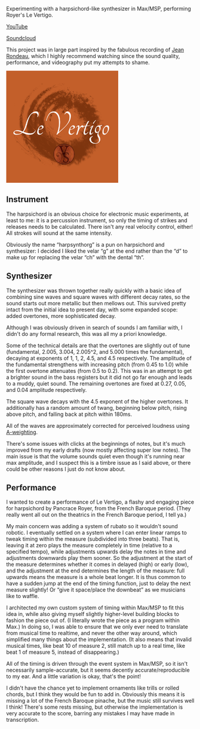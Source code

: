 Experimenting with a harpsichord-like synthesizer in Max/MSP, performing Royer's Le Vertigo.

[YouTube](https://youtu.be/05AL-Oq3e2Y)

[Soundcloud](https://soundcloud.com/violonscheelist/le-vertigo)

This project was in large part inspired by the fabulous recording of [Jean Rondeau](https://youtu.be/DzxlMfUzqIM), which I highly recommend watching since the sound quality, performance, and videography put my attempts to shame.

<img src="https://raw.githubusercontent.com/MonoidMusician/harpsynthorg/main/Le%20Vertigo.png" alt="Orange Le Vertigo logo with white text over a dark orange textured circle" width="300">

## Instrument

The harpsichord is an obvious choice for electronic music experiments, at least to me:
it is a percussion instrument, so only the timing of strikes and releases needs to be calculated.
There isn't any real velocity control, either! All strokes will sound at the same intensity.

Obviously the name “harpsynthorg” is a pun on harpsichord and synthesizer: I decided I liked the velar “g” at the end rather than the “d” to make up for replacing the velar “ch” with the dental “th”.

## Synthesizer

The synthesizer was thrown together really quickly with a basic idea of combining sine waves and square waves with different decay rates, so the sound starts out more metallic but then mellows out.
This survived pretty intact from the initial idea to present day, with some expanded scope: added overtones, more sophisticated decay.

Although I was obviously driven in search of sounds I am familiar with, I didn't do any formal research, this was all my a priori knowledge.

Some of the technical details are that the overtones are slightly out of tune (fundamental, 2.005, 3.004, 2.005^2, and 5.000 times the fundamental), decaying at exponents of 1, 1, 2, 4.5, and 4.5 respectively.
The amplitude of the fundamental strengthens with increasing pitch (from 0.45 to 1.0) while the first overtone attenuates (from 0.5 to 0.2).
This was in an attempt to get a brighter sound in the bass registers but it did not go far enough and leads to a muddy, quiet sound.
The remaining overtones are fixed at 0.27, 0.05, and 0.04 amplitude respectively.

The square wave decays with the 4.5 exponent of the higher overtones.
It additionally has a random amount of twang, beginning below pitch, rising above pitch, and falling back at pitch within 180ms.

All of the waves are approximately corrected for perceived loudness using [A-weighting](https://en.wikipedia.org/wiki/A-weighting#A).

There's some issues with clicks at the beginnings of notes, but it's much improved from my early drafts (now mostly affecting super low notes).
The main issue is that the volume sounds quiet even though it's running near max amplitude, and I suspect this is a timbre issue as I said above, or there could be other reasons I just do not know about.

## Performance

I wanted to create a performance of Le Vertigo, a flashy and engaging piece for harpsichord by Pancrace Royer, from the French Baroque period.
(They really went all out on the theatrics in the French Baroque period, I tell ya.)

My main concern was adding a system of rubato so it wouldn't sound robotic.
I eventually settled on a system where I can enter linear ramps to tweak timing within the measure (subdivided into three beats).
That is, leaving it at zero plays the measure completely in time (relative to a specified tempo), while adjustments upwards delay the notes in time and adjustments downwards play them sooner.
So the adjustment at the start of the measure determines whether it comes in delayed (high) or early (low), and the adjustment at the end determines the length of the measure: full upwards means the measure is a whole beat longer.
It is thus common to have a sudden jump at the end of the timing function, just to delay the next measure slightly! Or “give it space/place the downbeat” as we musicians like to waffle.

I architected my own custom system of timing within Max/MSP to fit this idea in, while also giving myself slightly higher-level building blocks to fashion the piece out of.
(I literally wrote the piece as a program within Max.)
In doing so, I was able to ensure that we only ever need to translate from musical time to realtime, and never the other way around, which simplified many things about the implementation.
(It also means that invalid musical times, like beat 10 of measure 2, still match up to a real time, like beat 1 of measure 5, instead of disappearing.)

All of the timing is driven through the event system in Max/MSP, so it isn't necessarily sample-accurate, but it seems decently accurate/reproducible to my ear.
And a little variation is okay, that's the point!

I didn't have the chance yet to implement ornaments like trills or rolled chords, but I think they would be fun to add in.
Obviously this means it is missing a lot of the French Baroque pinache, but the music still survives well I think!
There's some rests missing, but otherwise the implementation is very accurate to the score, barring any mistakes I may have made in transcription.


